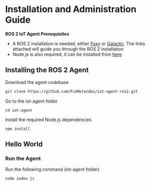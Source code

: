 # Installation and Administration Guide

**ROS 2 IoT Agent Prerequisites**

* A ROS 2 installation is needed, either [Foxy](https://docs.ros.org/en/foxy/Installation.html) or [Galactic](https://docs.ros.org/en/galactic/Installation.html). The links attached will guide you through the ROS 2 installation
* Node.js is also required, it can be installed from [here](https://nodejs.org/en/download/)

## Installing the ROS 2 Agent

Download the agent codebase
```bash
git clone https://github.com/FcoMelendez/iot-agent-ros2.git
```

Go to the iot-agent folder
```
cd iot-agent
```

Install the required Node.js dependencies
```
npm install
```

## Hello World

### Run the Agent

Run the following command (iot-agent folder)
```nodejs
node index.js
``` 
